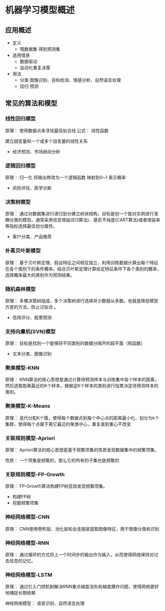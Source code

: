 # 机器学习模型概述

## 应用概述
+ 定义
	+ 喂数据集 得到预测集
+ 适用情景
	+ 数据驱动
	+ 自动化重复决策
+ 用法
	+ 分类 图像识别、目标检测、情感分析、自然语言处理
	+ 回归 预测




## 常见的算法和模型


### 线性回归模型

原理： 使用数据点来寻找最佳拟合线
公式： 线性函数

建立因变量和一个或多个自变量的线性关系
+ 经济预测、市场趋向分析

### 逻辑回归模型

原理： 归一化 将输出修改为一个逻辑函数 映射到0~1 表示概率

+ 风险评估、医学诊断

### 决策树模型

原理： 通过对数据集进行递归划分建立树状结构，目标是创一个能对实例进行准确分类的模型。通常采用信息增益(ID3算法)、基尼不纯度(CART算法)或者增益率等指标选择最佳划分属性。

+ 客户分类、产品推荐

### 朴素贝叶斯模型

原理： 基于贝叶斯定理，假设特征之间相互独立，利用训练数据计算出每个特征在各个类别下的条件概率，结合贝叶斯定理计算给定特征条件下各个类别的概率，选择概率最大的类别作为预测结果。



### 随机森林模型

原理： 多棵决策树组成，多个决策树进行选择并少数服从多数。也就是降低模型方差的方法，防止过拟合 。

+ 信用评分、股票预测

### 支持向量机(SVN)模型

原理： 目标是找到一个能够将不同类别的数据分隔开的超平面（核函数）

+ 文本分类、图像识别

### 聚类模型-KNN

原理： KNN算法的核心思想是通过计算待预测样本与训练集中各个样本的距离，然后选取距离最近的K个样本，根据这K个样本的类别进行投票决定待预测样本的类别。


### 聚类模型-K-Means

原理： 迭代分配K个簇，使得每个数据点到每个中心点的距离最小化，划分为k个集群，使得每个点属于离它最近的聚类中心，重复直到重心不改变




### 关联规则模型-Apriori

原理： Apriori算法的核心思想是基于频繁项集的性质发现数据集中的频繁项集。

性质： 一个项集是频繁的，那么它的所有的子集也是频繁的



### 关联规则模型-FP-Growth

原理： FP-Growth算法构建FP树高效发现频繁项集。

+ 构建FP树
+ 挖掘频繁项集


### 神经网络模型-CNN

原理： CNN使用卷积层、池化层和全连接层提取图像特征，用于图像分类和识别



### 神经网络模型-RNN

原理： 通过循环的方式将上一个时间步的输出作为输入，从而使得网络保持对过去信息的记忆。


### 神经网络模型-LSTM

原理： 通过引入门控机制解决RNN重点梯度消失和梯度爆炸问题，使得网络更好地捕捉长期依赖


神经网络模型： 语音识别、自然语言处理








